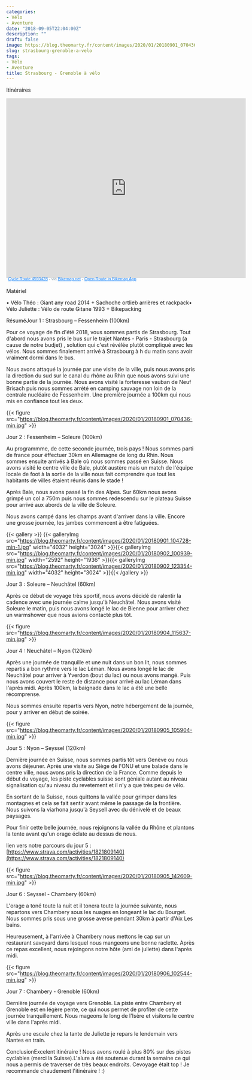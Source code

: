 ```yaml
---
categories:
- Vélo
- Aventure
date: "2018-09-05T22:04:00Z"
description: ""
draft: false
image: https://blog.theomarty.fr/content/images/2020/01/20180901_070436-min-1.jpg
slug: strasbourg-grenoble-a-velo
tags:
- Vélo
- Aventure
title: Strasbourg - Grenoble à vélo
---
```



Itinéraires

<iframe src="https://www.bikemap.net/en/r/4593428/widget/?width=640&amp;height=480&amp;unit=metric" width="640" height="480" border="0" frameborder="0" marginheight="0" marginwidth="0" scrolling="no"> </iframe> <div style="margin: -4px 0 0 5px; height: 16px; color: #889EAC; font-family: sans-serif; font-size: 11px;"> <a href="https://www.bikemap.net/en/r/4593428/" style="color:#1381fa; text-decoration:underline;" target="_blank" rel="noopener">Cycle Route 4593428</a> - via <a href="https://www.bikemap.net" style="color:#1381fa; text-decoration:underline;" target="_blank">Bikemap.net</a> - <a href="https://bikemap.page.link/?link=https://www.bikemap.net/en/r/4593428/&apn=com.toursprung.bikemap&isi=625759466&ibi=com.toursprung.bikemap&st=Strasbourg+-+Grenoble+Sept+2018+&sd=Check+out+this+route+on+Bikemap+by+nithwith!&si=https://media.bikemap.net/routes/4593428/staticmaps/7930eac4-221e-43be-a14f-2afcbef746af_400x400.jpg&efr=1&utm_source=website&utm_medium=route_widget&utm_campaign=widget_bottom" style="color:#1381fa; text-decoration:underline;" target="_blank"> Open Route in Bikemap App </a> </div>

Matériel

• Vélo Théo : Giant any road 2014 + Sachoche ortlieb arrières et rackpack• Vélo Juliette : Vélo de route Gitane 1993 + Bikepacking

RésuméJour 1 : Strasbourg – Fessenheim (100km)

Pour ce voyage de fin d'été 2018, vous sommes partis de Strasbourg. Tout d'abord nous avons pris le bus sur le trajet Nantes - Paris - Strasbourg (a cause de notre budjet) , solution qui c'est révélée plutôt compliqué avec les vélos. Nous sommes finalement arrivé à Strasbourg à h du matin sans avoir vraiment dormi dans le bus.

Nous avons attaqué la journée par une visite de la ville, puis nous avons pris la direction du sud sur le canal du rhône au Rhin que nous avons suivi une bonne partie de la journée. Nous avons visité la forteresse vauban de Neuf Brisach puis nous sommes arrété en camping sauvage non loin de la centrale nucléaire de Fessenheim. Une première journée a 100km qui nous  mis en confiance tout les deux.

{{< figure src="https://blog.theomarty.fr/content/images/2020/01/20180901_070436-min.jpg" >}}

Jour 2 : Fessenheim – Soleure (100km)

Au programmme, de cette seconde journée, trois pays ! Nous sommes parti de france pour éffectuer 30km en Allemagne de long du Rhin. Nous sommes ensuite arrivés à Bale où nous sommes passé en Suisse. Nous avons visité le centre ville de Bale, plutôt austère mais un match de l'équipe locale de foot à la sortie de la ville nous  fait comprendre que tout les habitants de villes étaient réunis dans le stade !

Après Bale, nous avons passé la fin des Alpes. Sur 60km nous avons grimpé un col a 750m puis nous sommes redescendu sur le plateau Suisse pour arrivé aux abords de la ville de Soleure.

Nous avons campé dans les champs avant d'arriver dans la ville. Encore une grosse journée, les jambes commencent à être fatiguées.

{{< gallery >}}
{{< galleryImg  src="https://blog.theomarty.fr/content/images/2020/01/20180901_104728-min-1.jpg" width="4032" height="3024" >}}{{< galleryImg  src="https://blog.theomarty.fr/content/images/2020/01/20180902_100939-min.jpg" width="2592" height="1936" >}}{{< galleryImg  src="https://blog.theomarty.fr/content/images/2020/01/20180902_123354-min.jpg" width="4032" height="3024" >}}{{< /gallery >}}

Jour 3 : Soleure – Neuchâtel (60km)

Après ce début de voyage très sportif, nous avons décidé de ralentir la cadence avec une journée calme jusqu'à Neuchâtel. Nous avons visité Soleure le matin, puis nous avons longé le lac de Bienne pour arriver chez un warmshower que nous avions contacté plus tôt.

{{< figure src="https://blog.theomarty.fr/content/images/2020/01/20180904_115637-min.jpg" >}}

Jour 4 : Neuchâtel – Nyon (120km)

Après une journée de tranquille et une nuit dans un bon lit, nous sommes repartis a bon rythme vers le lac Léman. Nous avons longé le lac de Neuchâtel pour arriver à Yverdon (bout du lac) ou nous avons mangé. Puis nous avons couvert le reste de distance pour arrivé au lac Léman dans l'après midi. Après 100km, la baignade dans le lac a été une belle récomprense.

Nous sommes ensuite repartis vers Nyon, notre hébergement de la journée, pour y arriver en début de soirée.

{{< figure src="https://blog.theomarty.fr/content/images/2020/01/20180905_105904-min.jpg" >}}

Jour 5 : Nyon – Seyssel (120km)

Dernière journée en Suisse, nous sommes partis tôt vers Genève ou nous avons déjeuner. Après une visite au Siège de l'ONU et une balade dans le centre ville, nous avons pris la direction de la France. Comme depuis le début du voyage, les piste cyclables suisse sont géniale autant au niveau signalisation qu'au niveau du revetement et il n'y a que très peu de vélo.

En sortant de la Suisse, nous quittons la vallée pour grimper dans les montagnes et cela se fait sentir avant même le passage de la frontière. Nous suivons la viarhona jusqu'à Seysell avec du dénivelé et de beaux paysages.

Pour finir cette belle journée, nous rejoignons la vallée du Rhône et plantons la tente avant qu'un orage éclate au dessus de nous.

lien vers notre parcours du jour 5 : [https://www.strava.com/activities/1821809140](https://www.strava.com/activities/1821809140)

{{< figure src="https://blog.theomarty.fr/content/images/2020/01/20180905_142609-min.jpg" >}}

Jour 6 : Seyssel - Chambery (60km)

L'orage a toné toute la nuit et il tonera toute la journée suivante, nous repartons vers Chambery sous les nuages en longeant le lac du Bourget. Nous sommes pris sous une grosse averse pendant 30km à partir d'Aix Les bains.

Heureusement, à l'arrivée à Chambery nous mettons le cap sur un restaurant savoyard dans lesquel nous mangeons une bonne raclette. Après ce repas excellent, nous rejoingons notre hôte (ami de juliette) dans l'après midi.

{{< figure src="https://blog.theomarty.fr/content/images/2020/01/20180906_102544-min.jpg" >}}

Jour 7 : Chambery - Grenoble (60km)

Dernière journée de voyage vers Grenoble. La piste entre Chambery et Grenoble est en légère pente, ce qui nous permet de profiter de cette journée tranquillement. Nous mageons le long de l'Isère et visitons le centre ville dans l'après midi.

Après une escale chez la tante de Juliette je repars le lendemain vers Nantes en train.

ConclusionExcelent itinéraire ! Nous avons roulé à plus 80% sur des pistes cyclables (merci la Suisse).L'alure a été soutenue durant la semaine ce qui nous a permis de traverser de très beaux endroits. Cevoyage était top ! Je recommande chaudement l'itinéraire ! :)

